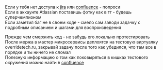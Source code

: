 Если у тебя нет доступа к [jira](https://override-platform.atlassian.net/jira/software/c/projects/OV/boards/2) или [confluence](https://override-platform.atlassian.net/wiki/spaces/O/pages/28278785/Starter+guide) - попроси  
Если в аккаунте Atlassian поставишь фотку как в тг - будешь суперчемпионом  
Если заметил баг не в своем коде - смело сам заводи задачку с подробным описанием и шагами для воспроизведения  


Прежде чем смержить код - не забудь его локально протестировать  
После мержа в мастер микросервисы деплоятся на тестовую виртуалку overridetech.ru, закрывай задачу после того как убедился, что там все в порядке и ты ничего не сломал  
Полезную информацию о том как поковыряться в кишках тестового окружения можно найти в [confluence](https://override-platform.atlassian.net/wiki/spaces/O/pages/28344321)






